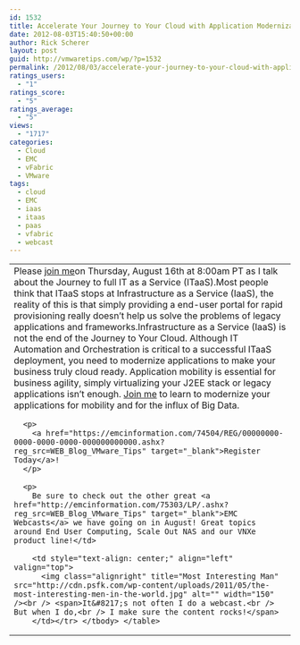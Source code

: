 ```yaml
---
id: 1532
title: Accelerate Your Journey to Your Cloud with Application Modernization
date: 2012-08-03T15:40:50+00:00
author: Rick Scherer
layout: post
guid: http://vmwaretips.com/wp/?p=1532
permalink: /2012/08/03/accelerate-your-journey-to-your-cloud-with-application-modernization/
ratings_users:
  - "1"
ratings_score:
  - "5"
ratings_average:
  - "5"
views:
  - "1717"
categories:
  - Cloud
  - EMC
  - vFabric
  - VMware
tags:
  - cloud
  - EMC
  - iaas
  - itaas
  - paas
  - vfabric
  - webcast
---
```

<table width="100%" border="0" cellspacing="3" cellpadding="3" align="center">
  <tr>
    <td align="left" valign="top">
      Please <a href="https://emcinformation.com/74504/REG/00000000-0000-0000-0000-000000000000.ashx?reg_src=WEB_Blog_VMware_Tips" target="_blank">join me</a>on Thursday, August 16th at 8:00am PT as I talk about the Journey to full IT as a Service (ITaaS).Most people think that ITaaS stops at Infrastructure as a Service (IaaS), the reality of this is that simply providing a end-user portal for rapid provisioning really doesn&#8217;t help us solve the problems of legacy applications and frameworks.Infrastructure as a Service (IaaS) is not the end of the Journey to Your Cloud. Although IT Automation and Orchestration is critical to a successful ITaaS deployment, you need to modernize applications to make your business truly cloud ready. Application mobility is essential for business agility, simply virtualizing your J2EE stack or legacy applications isn’t enough. <a href="https://emcinformation.com/74504/REG/00000000-0000-0000-0000-000000000000.ashx?reg_src=WEB_Blog_VMware_Tips" target="_blank">Join me</a> to learn to modernize your applications for mobility and for the influx of Big Data.</p> 
      
      <p>
        <a href="https://emcinformation.com/74504/REG/00000000-0000-0000-0000-000000000000.ashx?reg_src=WEB_Blog_VMware_Tips" target="_blank">Register Today</a>!
      </p>
      
      <p>
        Be sure to check out the other great <a href="http://emcinformation.com/75303/LP/.ashx?reg_src=WEB_Blog_VMware_Tips" target="_blank">EMC Webcasts</a> we have going on in August! Great topics around End User Computing, Scale Out NAS and our VNXe product line!</td> 
        
        <td style="text-align: center;" align="left" valign="top">
          <img class="alignright" title="Most Interesting Man" src="http://cdn.psfk.com/wp-content/uploads/2011/05/the-most-interesting-men-in-the-world.jpg" alt="" width="150" /><br /> <span>It&#8217;s not often I do a webcast.<br /> But when I do,<br /> I make sure the content rocks!</span>
        </td></tr> </tbody> </table>
